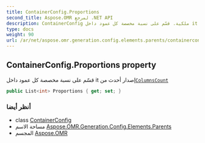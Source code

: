 ```yaml
---
title: ContainerConfig.Proportions
second_title: Aspose.OMR لمرجع .NET API
description: ContainerConfig ملكية. قسّم على نسبة مخصصة كل عمود داخل it إصدار أحدث منColumnsCount
type: docs
weight: 90
url: /ar/net/aspose.omr.generation.config.elements.parents/containerconfig/proportions/
---
```

## ContainerConfig.Proportions property

قسّم على نسبة مخصصة كل عمود داخل it إصدار أحدث من[`ColumnsCount`](../columnscount/)

```csharp
public List<int> Proportions { get; set; }
```

### أنظر أيضا

* class [ContainerConfig](../)
* مساحة الاسم [Aspose.OMR.Generation.Config.Elements.Parents](../../containerconfig/)
* المجسم [Aspose.OMR](../../../)



